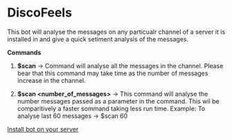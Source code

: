 # DiscoFeels

This bot will analyse the messages on any particualr channel of a server it is installed in and give a quick setiment analysis of the messages.

**Commands**
1. **$scan** -> Command will analyse all the messages in the channel. Please bear that this command may take time as the number of messages increase in the channel.

2. **$scan <number_of_messages>** -> This command will analyse the number messages passed as a parameter in the command. This wil be comparitively a faster sommand taking less run time.
Example: To analyse last 60 messages -> $scan 60

[Install bot on your server](https://discord.com/api/oauth2/authorize?client_id=1131611937944371282&permissions=532576991312&scope=bot)